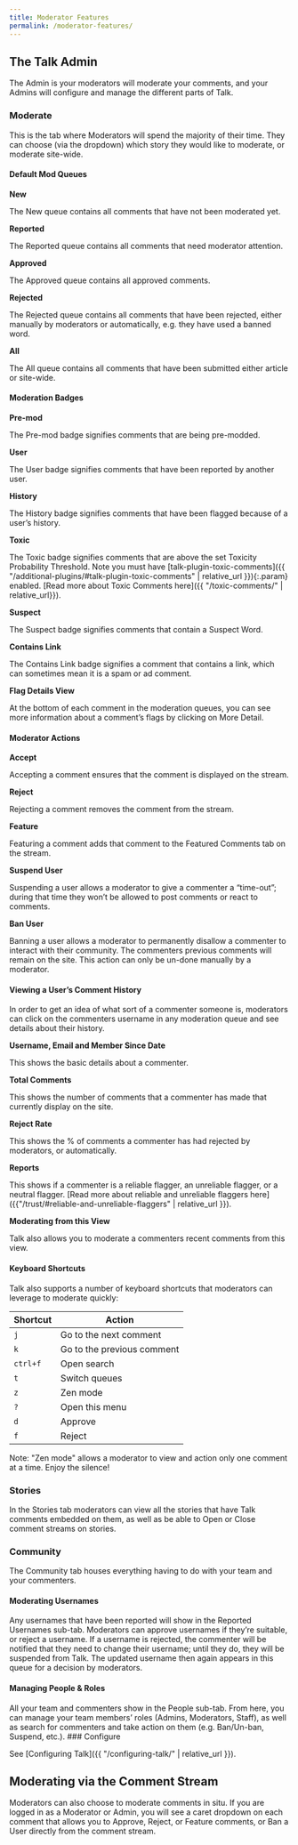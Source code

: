 ```yaml
---
title: Moderator Features
permalink: /moderator-features/
---
```


## The Talk Admin

The Admin is your moderators will moderate your comments, and your Admins will
configure and manage the different parts of Talk.

### Moderate

This is the tab where Moderators will spend the majority of their time. They can
choose (via the dropdown) which story they would like to moderate, or moderate
site-wide.

#### Default Mod Queues

**New**

The New queue contains all comments that have not been moderated yet.

**Reported**

The Reported queue contains all comments that need moderator attention.

**Approved**

The Approved queue contains all approved comments.

**Rejected**

The Rejected queue contains all comments that have been rejected, either
manually by moderators or automatically, e.g. they have used a banned word.

**All**

The All queue contains all comments that have been submitted either article or
site-wide.

#### Moderation Badges

**Pre-mod**

The Pre-mod badge signifies comments that are being pre-modded.

**User**

The User badge signifies comments that have been reported by another user.

**History**

The History badge signifies comments that have been flagged because of a user’s
history.

**Toxic**

The Toxic badge signifies comments that are above the set Toxicity Probability
Threshold. Note you must have [talk-plugin-toxic-comments]({{ "/additional-plugins/#talk-plugin-toxic-comments" | relative_url }}){:.param} enabled.
[Read more about Toxic Comments here]({{ "/toxic-comments/" | relative_url}}).

**Suspect**

The Suspect badge signifies comments that contain a Suspect Word.

**Contains Link**

The Contains Link badge signifies a comment that contains a link, which can
sometimes mean it is a spam or ad comment.

**Flag Details View**

At the bottom of each comment in the moderation queues, you can see more
information about a comment’s flags by clicking on More Detail.

#### Moderator Actions

**Accept**

Accepting a comment ensures that the comment is displayed on the stream.

**Reject**

Rejecting a comment removes the comment from the stream.

**Feature**

Featuring a comment adds that comment to the Featured Comments tab on the
stream.

**Suspend User**

Suspending a user allows a moderator to give a commenter a “time-out”; during
that time they won’t be allowed to post comments or react to comments.

**Ban User**

Banning a user allows a moderator to permanently disallow a commenter to
interact with their community. The commenters previous comments will remain on
the site. This action can only be un-done manually by a moderator.

#### Viewing a User’s Comment History

In order to get an idea of what sort of a commenter someone is, moderators can
click on the commenters username in any moderation queue and see details about
their history.

**Username, Email and Member Since Date**

This shows the basic details about a commenter.

**Total Comments**

This shows the number of comments that a commenter has made that currently
display on the site.

**Reject Rate**

This shows the % of comments a commenter has had rejected by moderators, or
automatically.

**Reports**

This shows if a commenter is a reliable flagger, an unreliable flagger, or a
neutral flagger. [Read more about reliable and unreliable flaggers here]({{"/trust/#reliable-and-unreliable-flaggers" | relative_url }}).

**Moderating from this View**

Talk also allows you to moderate a commenters recent comments from this view.

#### Keyboard Shortcuts

Talk also supports a number of keyboard shortcuts that moderators can leverage
to moderate quickly:

| Shortcut | Action                     |
| -------- | -------------------------- |
| `j`      | Go to the next comment     |
| `k`      | Go to the previous comment |
| `ctrl+f` | Open search                |
| `t`      | Switch queues              |
| `z`      | Zen mode                   |
| `?`      | Open this menu             |
| `d`      | Approve                    |
| `f`      | Reject                     |

Note: "Zen mode" allows a moderator to view and action only one comment at a time. Enjoy the silence!

### Stories

In the Stories tab moderators can view all the stories that have Talk comments
embedded on them, as well as be able to Open or Close comment streams on
stories.

### Community

The Community tab houses everything having to do with your team and your
commenters.

#### Moderating Usernames

Any usernames that have been reported will show in the Reported Usernames
sub-tab. Moderators can approve usernames if they’re suitable, or reject a
username. If a username is rejected, the commenter will be notified that they
need to change their username; until they do, they will be suspended from Talk.
The updated username then again appears in this queue for a decision by
moderators.

#### Managing People & Roles

All your team and commenters show in the People sub-tab. From here, you can
manage your team members’ roles (Admins, Moderators, Staff), as well as search
for commenters and take action on them (e.g. Ban/Un-ban, Suspend, etc.). ###
Configure

See [Configuring Talk]({{ "/configuring-talk/" | relative_url }}).

## Moderating via the Comment Stream

Moderators can also choose to moderate comments in situ. If you are logged in as
a Moderator or Admin, you will see a caret dropdown on each comment that allows
you to Approve, Reject, or Feature comments, or Ban a User directly from the
comment stream.

